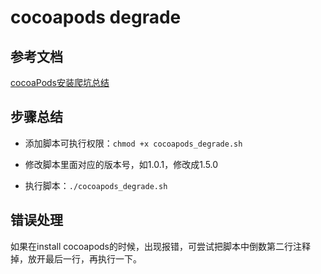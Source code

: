 # cocoapods degrade

## 参考文档

[cocoaPods安装爬坑总结](https://www.cnblogs.com/runchen0518/p/10170016.html)


## 步骤总结

- 添加脚本可执行权限：```chmod +x cocoapods_degrade.sh```

- 修改脚本里面对应的版本号，如1.0.1，修改成1.5.0

- 执行脚本：```./cocoapods_degrade.sh```


## 错误处理

如果在install cocoapods的时候，出现报错，可尝试把脚本中倒数第二行注释掉，放开最后一行，再执行一下。
